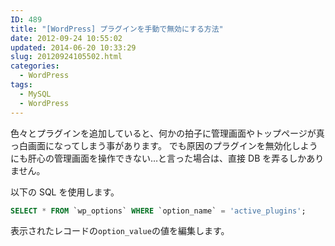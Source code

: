 ```yaml
---
ID: 489
title: "[WordPress] プラグインを手動で無効にする方法"
date: 2012-09-24 10:55:02
updated: 2014-06-20 10:33:29
slug: 20120924105502.html
categories:
  - WordPress
tags:
  - MySQL
  - WordPress
---
```


色々とプラグインを追加していると、何かの拍子に管理画面やトップページが真っ白画面になってしまう事があります。
でも原因のプラグインを無効化しようにも肝心の管理画面を操作できない…と言った場合は、直接 DB を弄るしかありません。

<!--more-->

以下の SQL を使用します。

```sql
SELECT * FROM `wp_options` WHERE `option_name` = 'active_plugins';
```

表示されたレコードの<code>option_value</code>の値を編集します。
